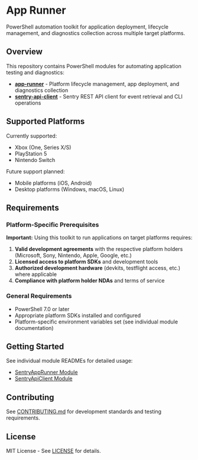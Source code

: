 # App Runner

PowerShell automation toolkit for application deployment, lifecycle management, and diagnostics collection across multiple target platforms.

## Overview

This repository contains PowerShell modules for automating application testing and diagnostics:

- **[app-runner](./app-runner)** - Platform lifecycle management, app deployment, and diagnostics collection
- **[sentry-api-client](./sentry-api-client)** - Sentry REST API client for event retrieval and CLI operations

## Supported Platforms

Currently supported:
- Xbox (One, Series X/S)
- PlayStation 5
- Nintendo Switch

Future support planned:
- Mobile platforms (iOS, Android)
- Desktop platforms (Windows, macOS, Linux)

## Requirements

### Platform-Specific Prerequisites

**Important:** Using this toolkit to run applications on target platforms requires:

1. **Valid development agreements** with the respective platform holders (Microsoft, Sony, Nintendo, Apple, Google, etc.)
2. **Licensed access to platform SDKs** and development tools
3. **Authorized development hardware** (devkits, testflight access, etc.) where applicable
4. **Compliance with platform holder NDAs** and terms of service

### General Requirements

- PowerShell 7.0 or later
- Appropriate platform SDKs installed and configured
- Platform-specific environment variables set (see individual module documentation)

## Getting Started

See individual module READMEs for detailed usage:

- [SentryAppRunner Module](./app-runner/README.md)
- [SentryApiClient Module](./sentry-api-client/README.md)

## Contributing

See [CONTRIBUTING.md](./CONTRIBUTING.md) for development standards and testing requirements.

## License

MIT License - See [LICENSE](./LICENSE) for details.
